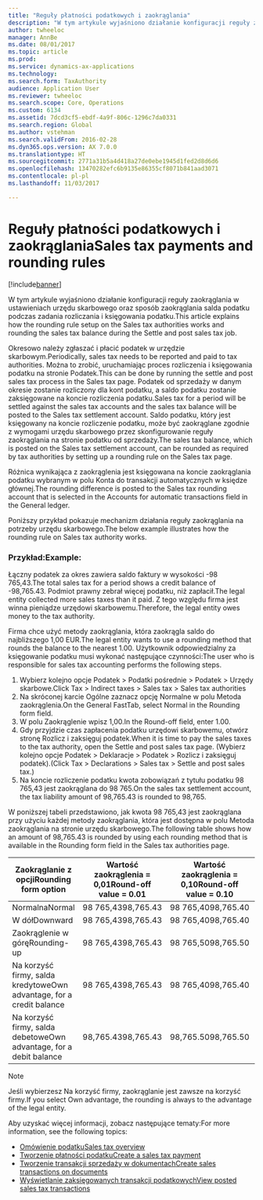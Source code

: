 ```yaml
---
title: "Reguły płatności podatkowych i zaokrąglania"
description: "W tym artykule wyjaśniono działanie konfiguracji reguły zaokrąglania w ustawieniach urzędu skarbowego oraz sposób zaokrąglania salda podatku podczas zadania rozliczania i księgowania podatku."
author: twheeloc
manager: AnnBe
ms.date: 08/01/2017
ms.topic: article
ms.prod: 
ms.service: dynamics-ax-applications
ms.technology: 
ms.search.form: TaxAuthority
audience: Application User
ms.reviewer: twheeloc
ms.search.scope: Core, Operations
ms.custom: 6134
ms.assetid: 7dcd3cf5-ebdf-4a9f-806c-1296c7da0331
ms.search.region: Global
ms.author: vstehman
ms.search.validFrom: 2016-02-28
ms.dyn365.ops.version: AX 7.0.0
ms.translationtype: HT
ms.sourcegitcommit: 2771a31b5a4d418a27de0ebe1945d1fed2d8d6d6
ms.openlocfilehash: 13470282efc6b9135e86355cf8071b841aad3071
ms.contentlocale: pl-pl
ms.lasthandoff: 11/03/2017

---
```


# <a name="sales-tax-payments-and-rounding-rules"></a><span data-ttu-id="3cf4a-103">Reguły płatności podatkowych i zaokrąglania</span><span class="sxs-lookup"><span data-stu-id="3cf4a-103">Sales tax payments and rounding rules</span></span>

[!include[banner](../includes/banner.md)]


<span data-ttu-id="3cf4a-104">W tym artykule wyjaśniono działanie konfiguracji reguły zaokrąglania w ustawieniach urzędu skarbowego oraz sposób zaokrąglania salda podatku podczas zadania rozliczania i księgowania podatku.</span><span class="sxs-lookup"><span data-stu-id="3cf4a-104">This article explains how the rounding rule setup on the Sales tax authorities works and rounding the sales tax balance during the Settle and post sales tax job.</span></span>

<span data-ttu-id="3cf4a-105">Okresowo należy zgłaszać i płacić podatek w urzędzie skarbowym.</span><span class="sxs-lookup"><span data-stu-id="3cf4a-105">Periodically, sales tax needs to be reported and paid to tax authorities.</span></span> <span data-ttu-id="3cf4a-106">Można to zrobić, uruchamiając proces rozliczenia i księgowania podatku na stronie Podatek.</span><span class="sxs-lookup"><span data-stu-id="3cf4a-106">This can be done by running the settle and post sales tax process in the Sales tax page.</span></span> <span data-ttu-id="3cf4a-107">Podatek od sprzedaży w danym okresie zostanie rozliczony dla kont podatku, a saldo podatku zostanie zaksięgowane na koncie rozliczenia podatku.</span><span class="sxs-lookup"><span data-stu-id="3cf4a-107">Sales tax for a period will be settled against the sales tax accounts and the sales tax balance will be posted to the Sales tax settlement account.</span></span> <span data-ttu-id="3cf4a-108">Saldo podatku, który jest księgowany na koncie rozliczenie podatku, może być zaokrąglane zgodnie z wymogami urzędu skarbowego przez skonfigurowanie reguły zaokrąglania na stronie podatku od sprzedaży.</span><span class="sxs-lookup"><span data-stu-id="3cf4a-108">The sales tax balance, which is posted on the Sales tax settlement account, can be rounded as required by tax authorities by setting up a rounding rule on the Sales tax page.</span></span> 

<span data-ttu-id="3cf4a-109">Różnica wynikająca z zaokrąglenia jest księgowana na koncie zaokrąglania podatku wybranym w polu Konta do transakcji automatycznych w księdze głównej.</span><span class="sxs-lookup"><span data-stu-id="3cf4a-109">The rounding difference is posted to the Sales tax rounding account that is selected in the Accounts for automatic transactions field in the General ledger.</span></span>

<span data-ttu-id="3cf4a-110">Poniższy przykład pokazuje mechanizm działania reguły zaokrąglania na potrzeby urzędu skarbowego.</span><span class="sxs-lookup"><span data-stu-id="3cf4a-110">The below example illustrates how the rounding rule on Sales tax authority works.</span></span>

### <a name="example"></a><span data-ttu-id="3cf4a-111">Przykład:</span><span class="sxs-lookup"><span data-stu-id="3cf4a-111">Example:</span></span>

<span data-ttu-id="3cf4a-112">Łączny podatek za okres zawiera saldo faktury w wysokości -98 765,43.</span><span class="sxs-lookup"><span data-stu-id="3cf4a-112">The total sales tax for a period shows a credit balance of -98,765.43.</span></span> <span data-ttu-id="3cf4a-113">Podmiot prawny zebrał więcej podatku, niż zapłacił.</span><span class="sxs-lookup"><span data-stu-id="3cf4a-113">The legal entity collected more sales taxes than it paid.</span></span> <span data-ttu-id="3cf4a-114">Z tego względu firma jest winna pieniądze urzędowi skarbowemu.</span><span class="sxs-lookup"><span data-stu-id="3cf4a-114">Therefore, the legal entity owes money to the tax authority.</span></span> 

<span data-ttu-id="3cf4a-115">Firma chce użyć metody zaokrąglania, która zaokrągla saldo do najbliższego 1,00 EUR.</span><span class="sxs-lookup"><span data-stu-id="3cf4a-115">The legal entity wants to use a rounding method that rounds the balance to the nearest 1.00.</span></span> <span data-ttu-id="3cf4a-116">Użytkownik odpowiedzialny za księgowanie podatku musi wykonać następujące czynności:</span><span class="sxs-lookup"><span data-stu-id="3cf4a-116">The user who is responsible for sales tax accounting performs the following steps.</span></span>

1.  <span data-ttu-id="3cf4a-117">Wybierz kolejno opcje Podatek &gt; Podatki pośrednie &gt; Podatek &gt; Urzędy skarbowe.</span><span class="sxs-lookup"><span data-stu-id="3cf4a-117">Click Tax &gt; Indirect taxes &gt; Sales tax &gt; Sales tax authorities</span></span>
2.  <span data-ttu-id="3cf4a-118">Na skróconej karcie Ogólne zaznacz opcję Normalne w polu Metoda zaokrąglenia.</span><span class="sxs-lookup"><span data-stu-id="3cf4a-118">On the General FastTab, select Normal in the Rounding form field.</span></span>
3.  <span data-ttu-id="3cf4a-119">W polu Zaokrąglenie wpisz 1,00.</span><span class="sxs-lookup"><span data-stu-id="3cf4a-119">In the Round-off field, enter 1.00.</span></span>
4.  <span data-ttu-id="3cf4a-120">Gdy przyjdzie czas zapłacenia podatku urzędowi skarbowemu, otwórz stronę Rozlicz i zaksięguj podatek.</span><span class="sxs-lookup"><span data-stu-id="3cf4a-120">When it is time to pay the sales taxes to the tax authority, open the Settle and post sales tax page.</span></span> <span data-ttu-id="3cf4a-121">(Wybierz kolejno opcje Podatek &gt; Deklaracje &gt; Podatek &gt; Rozlicz i zaksięguj podatek).</span><span class="sxs-lookup"><span data-stu-id="3cf4a-121">(Click Tax &gt; Declarations &gt; Sales tax &gt; Settle and post sales tax.)</span></span>
5.  <span data-ttu-id="3cf4a-122">Na koncie rozliczenie podatku kwota zobowiązań z tytułu podatku 98 765,43 jest zaokrąglana do 98 765.</span><span class="sxs-lookup"><span data-stu-id="3cf4a-122">On the sales tax settlement account, the tax liability amount of 98,765.43 is rounded to 98,765.</span></span>

<span data-ttu-id="3cf4a-123">W poniższej tabeli przedstawiono, jak kwota 98 765,43 jest zaokrąglana przy użyciu każdej metody zaokrąglania, która jest dostępna w polu Metoda zaokrąglania na stronie urzędu skarbowego.</span><span class="sxs-lookup"><span data-stu-id="3cf4a-123">The following table shows how an amount of 98,765.43 is rounded by using each rounding method that is available in the Rounding form field in the Sales tax authorities page.</span></span>

| <span data-ttu-id="3cf4a-124">Zaokrąglanie z opcji</span><span class="sxs-lookup"><span data-stu-id="3cf4a-124">Rounding form option</span></span>                | <span data-ttu-id="3cf4a-125">Wartość zaokrąglenia = 0,01</span><span class="sxs-lookup"><span data-stu-id="3cf4a-125">Round-off value = 0.01</span></span> | <span data-ttu-id="3cf4a-126">Wartość zaokrąglenia = 0,10</span><span class="sxs-lookup"><span data-stu-id="3cf4a-126">Round-off value = 0.10</span></span> | <span data-ttu-id="3cf4a-127">Wartość zaokrąglenia = 1,00</span><span class="sxs-lookup"><span data-stu-id="3cf4a-127">Round-off value = 1.00</span></span> | <span data-ttu-id="3cf4a-128">Wartość zaokrąglenia = 100,00</span><span class="sxs-lookup"><span data-stu-id="3cf4a-128">Round-off value = 100.00</span></span> |
|-------------------------------------|------------------------|------------------------|------------------------|--------------------------|
| <span data-ttu-id="3cf4a-129">Normalna</span><span class="sxs-lookup"><span data-stu-id="3cf4a-129">Normal</span></span>                              | <span data-ttu-id="3cf4a-130">98 765,43</span><span class="sxs-lookup"><span data-stu-id="3cf4a-130">98,765.43</span></span>              | <span data-ttu-id="3cf4a-131">98 765,40</span><span class="sxs-lookup"><span data-stu-id="3cf4a-131">98,765.40</span></span>              | <span data-ttu-id="3cf4a-132">98 765,00</span><span class="sxs-lookup"><span data-stu-id="3cf4a-132">98,765.00</span></span>              | <span data-ttu-id="3cf4a-133">98 800,00</span><span class="sxs-lookup"><span data-stu-id="3cf4a-133">98,800.00</span></span>                |
| <span data-ttu-id="3cf4a-134">W dół</span><span class="sxs-lookup"><span data-stu-id="3cf4a-134">Downward</span></span>                            | <span data-ttu-id="3cf4a-135">98 765,43</span><span class="sxs-lookup"><span data-stu-id="3cf4a-135">98,765.43</span></span>              | <span data-ttu-id="3cf4a-136">98 765,40</span><span class="sxs-lookup"><span data-stu-id="3cf4a-136">98,765.40</span></span>              | <span data-ttu-id="3cf4a-137">98 765,00</span><span class="sxs-lookup"><span data-stu-id="3cf4a-137">98,765.00</span></span>              | <span data-ttu-id="3cf4a-138">98 700,00</span><span class="sxs-lookup"><span data-stu-id="3cf4a-138">98,700.00</span></span>                |
| <span data-ttu-id="3cf4a-139">Zaokrąglenie w górę</span><span class="sxs-lookup"><span data-stu-id="3cf4a-139">Rounding-up</span></span>                         | <span data-ttu-id="3cf4a-140">98 765,43</span><span class="sxs-lookup"><span data-stu-id="3cf4a-140">98,765.43</span></span>              | <span data-ttu-id="3cf4a-141">98 765,50</span><span class="sxs-lookup"><span data-stu-id="3cf4a-141">98,765.50</span></span>              | <span data-ttu-id="3cf4a-142">98 766,00</span><span class="sxs-lookup"><span data-stu-id="3cf4a-142">98,766.00</span></span>              | <span data-ttu-id="3cf4a-143">98 800,00</span><span class="sxs-lookup"><span data-stu-id="3cf4a-143">98,800.00</span></span>                |
| <span data-ttu-id="3cf4a-144">Na korzyść firmy, salda kredytowe</span><span class="sxs-lookup"><span data-stu-id="3cf4a-144">Own advantage, for a credit balance</span></span> | <span data-ttu-id="3cf4a-145">98 765,43</span><span class="sxs-lookup"><span data-stu-id="3cf4a-145">98,765.43</span></span>              | <span data-ttu-id="3cf4a-146">98 765,40</span><span class="sxs-lookup"><span data-stu-id="3cf4a-146">98,765.40</span></span>              | <span data-ttu-id="3cf4a-147">98 765,00</span><span class="sxs-lookup"><span data-stu-id="3cf4a-147">98,765.00</span></span>              | <span data-ttu-id="3cf4a-148">98 700,00</span><span class="sxs-lookup"><span data-stu-id="3cf4a-148">98,700.00</span></span>                |
| <span data-ttu-id="3cf4a-149">Na korzyść firmy, salda debetowe</span><span class="sxs-lookup"><span data-stu-id="3cf4a-149">Own advantage, for a debit balance</span></span>  | <span data-ttu-id="3cf4a-150">98,765.43</span><span class="sxs-lookup"><span data-stu-id="3cf4a-150">98,765.43</span></span>              | <span data-ttu-id="3cf4a-151">98,765.50</span><span class="sxs-lookup"><span data-stu-id="3cf4a-151">98,765.50</span></span>              | <span data-ttu-id="3cf4a-152">98,766.00</span><span class="sxs-lookup"><span data-stu-id="3cf4a-152">98,766.00</span></span>              | <span data-ttu-id="3cf4a-153">98,800.00</span><span class="sxs-lookup"><span data-stu-id="3cf4a-153">98,800.00</span></span>                |

> [!NOTE]                                                                                  
> <span data-ttu-id="3cf4a-154">Jeśli wybierzesz Na korzyść firmy, zaokrąglanie jest zawsze na korzyść firmy.</span><span class="sxs-lookup"><span data-stu-id="3cf4a-154">If you select Own advantage, the rounding is always to the advantage of the legal entity.</span></span> 

<span data-ttu-id="3cf4a-155">Aby uzyskać więcej informacji, zobacz następujące tematy:</span><span class="sxs-lookup"><span data-stu-id="3cf4a-155">For more information, see the following topics:</span></span>
- [<span data-ttu-id="3cf4a-156">Omówienie podatku</span><span class="sxs-lookup"><span data-stu-id="3cf4a-156">Sales tax overview</span></span>](indirect-taxes-overview.md)
- [<span data-ttu-id="3cf4a-157">Tworzenie płatności podatku</span><span class="sxs-lookup"><span data-stu-id="3cf4a-157">Create a sales tax payment</span></span>](tasks/create-sales-tax-payment.md)
- [<span data-ttu-id="3cf4a-158">Tworzenie transakcji sprzedaży w dokumentach</span><span class="sxs-lookup"><span data-stu-id="3cf4a-158">Create sales transactions on documents</span></span>](tasks/create-sales-tax-transactions-documents.md)
- [<span data-ttu-id="3cf4a-159">Wyświetlanie zaksięgowanych transakcji podatkowych</span><span class="sxs-lookup"><span data-stu-id="3cf4a-159">View posted sales tax transactions</span></span>](tasks/view-posted-sales-tax-transactions.md)



